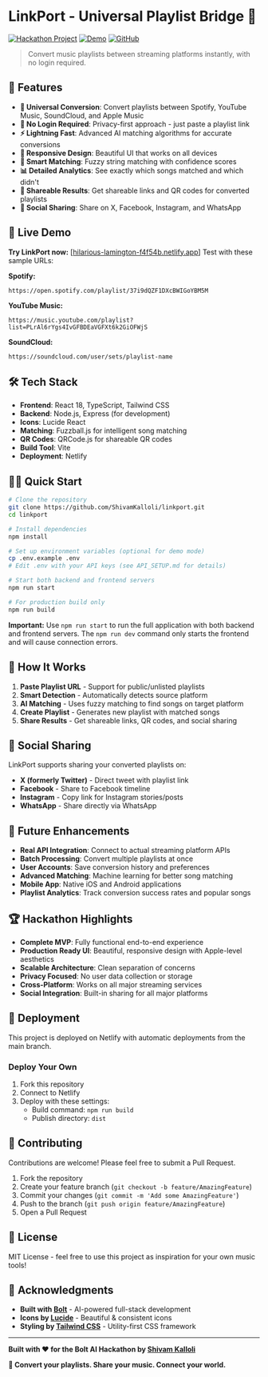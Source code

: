 # LinkPort - Universal Playlist Bridge 🎵

[![Hackathon Project](https://img.shields.io/badge/Hackathon-Bolt%20AI-blue)](https://bolt.new)
[![Demo](https://img.shields.io/badge/Demo-Live-green)](https://linkport.netlify.app)
[![GitHub](https://img.shields.io/badge/GitHub-Repository-black)](https://github.com/ShivamKalloli/linkport.git)

> Convert music playlists between streaming platforms instantly, with no login required.

## 🌟 Features

- **🔄 Universal Conversion**: Convert playlists between Spotify, YouTube Music, SoundCloud, and Apple Music
- **🚫 No Login Required**: Privacy-first approach - just paste a playlist link
- **⚡ Lightning Fast**: Advanced AI matching algorithms for accurate conversions
- **📱 Responsive Design**: Beautiful UI that works on all devices
- **🎯 Smart Matching**: Fuzzy string matching with confidence scores
- **📊 Detailed Analytics**: See exactly which songs matched and which didn't
- **🔗 Shareable Results**: Get shareable links and QR codes for converted playlists
- **📱 Social Sharing**: Share on X, Facebook, Instagram, and WhatsApp

## 🚀 Live Demo

**Try LinkPort now:** [[hilarious-lamington-f4f54b.netlify.app](https://hilarious-lamington-f4f54b.netlify.app/)]
Test with these sample URLs:

**Spotify:**
```
https://open.spotify.com/playlist/37i9dQZF1DXcBWIGoYBM5M
```

**YouTube Music:**
```
https://music.youtube.com/playlist?list=PLrAl6rYgs4IvGFBDEaVGFXt6k2GiOFWjS
```

**SoundCloud:**
```
https://soundcloud.com/user/sets/playlist-name
```

## 🛠 Tech Stack

- **Frontend**: React 18, TypeScript, Tailwind CSS
- **Backend**: Node.js, Express (for development)
- **Icons**: Lucide React
- **Matching**: Fuzzball.js for intelligent song matching
- **QR Codes**: QRCode.js for shareable QR codes
- **Build Tool**: Vite
- **Deployment**: Netlify

## 🏃‍♂️ Quick Start

```bash
# Clone the repository
git clone https://github.com/ShivamKalloli/linkport.git
cd linkport

# Install dependencies
npm install

# Set up environment variables (optional for demo mode)
cp .env.example .env
# Edit .env with your API keys (see API_SETUP.md for details)

# Start both backend and frontend servers
npm run start

# For production build only
npm run build
```

**Important:** Use `npm run start` to run the full application with both backend and frontend servers. The `npm run dev` command only starts the frontend and will cause connection errors.

## 🎯 How It Works

1. **Paste Playlist URL** - Support for public/unlisted playlists
2. **Smart Detection** - Automatically detects source platform
3. **AI Matching** - Uses fuzzy matching to find songs on target platform
4. **Create Playlist** - Generates new playlist with matched songs
5. **Share Results** - Get shareable links, QR codes, and social sharing

## 📱 Social Sharing

LinkPort supports sharing your converted playlists on:
- **X (formerly Twitter)** - Direct tweet with playlist link
- **Facebook** - Share to Facebook timeline
- **Instagram** - Copy link for Instagram stories/posts
- **WhatsApp** - Share directly via WhatsApp

## 🔮 Future Enhancements

- **Real API Integration**: Connect to actual streaming platform APIs
- **Batch Processing**: Convert multiple playlists at once
- **User Accounts**: Save conversion history and preferences
- **Advanced Matching**: Machine learning for better song matching
- **Mobile App**: Native iOS and Android applications
- **Playlist Analytics**: Track conversion success rates and popular songs

## 🏆 Hackathon Highlights

- **Complete MVP**: Fully functional end-to-end experience
- **Production Ready UI**: Beautiful, responsive design with Apple-level aesthetics
- **Scalable Architecture**: Clean separation of concerns
- **Privacy Focused**: No user data collection or storage
- **Cross-Platform**: Works on all major streaming services
- **Social Integration**: Built-in sharing for all major platforms

## 🚀 Deployment

This project is deployed on Netlify with automatic deployments from the main branch.



### Deploy Your Own

1. Fork this repository
2. Connect to Netlify
3. Deploy with these settings:
   - Build command: `npm run build`
   - Publish directory: `dist`

## 🤝 Contributing

Contributions are welcome! Please feel free to submit a Pull Request.

1. Fork the repository
2. Create your feature branch (`git checkout -b feature/AmazingFeature`)
3. Commit your changes (`git commit -m 'Add some AmazingFeature'`)
4. Push to the branch (`git push origin feature/AmazingFeature`)
5. Open a Pull Request

## 📝 License

MIT License - feel free to use this project as inspiration for your own music tools!

## 🙏 Acknowledgments

- **Built with [Bolt](https://bolt.new)** - AI-powered full-stack development
- **Icons by [Lucide](https://lucide.dev)** - Beautiful & consistent icons
- **Styling by [Tailwind CSS](https://tailwindcss.com)** - Utility-first CSS framework

---

**Built with ❤️ for the Bolt AI Hackathon by [Shivam Kalloli](https://github.com/ShivamKalloli)**

**🎵 Convert your playlists. Share your music. Connect your world.**
